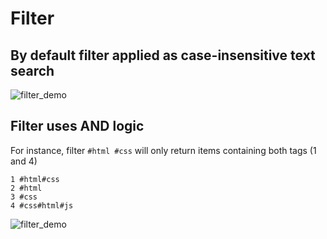 # Filter

## By default filter applied as case-insensitive text search

![filter_demo](https://raw.githubusercontent.com/usernamehw/vscode-todo-md/master/docs/img/filter.png)

## Filter uses AND logic

For instance, filter `#html #css` will only return items containing both tags (1 and 4)

```
1 #html#css
2 #html
3 #css
4 #css#html#js
```

![filter_demo](https://raw.githubusercontent.com/usernamehw/vscode-todo-md/master/docs/img/filter_and_logic.png)